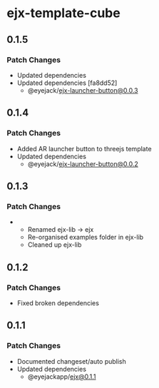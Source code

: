 # ejx-template-cube

## 0.1.5

### Patch Changes

- Updated dependencies
- Updated dependencies [fa8dd52]
  - @eyejack/ejx-launcher-button@0.0.3

## 0.1.4

### Patch Changes

- Added AR launcher button to threejs template
- Updated dependencies
  - @eyejack/ejx-launcher-button@0.0.2

## 0.1.3

### Patch Changes

- - Renamed ejx-lib -> ejx
  - Re-organised examples folder in ejx-lib
  - Cleaned up ejx-lib

## 0.1.2

### Patch Changes

- Fixed broken dependencies

## 0.1.1

### Patch Changes

- Documented changeset/auto publish
- Updated dependencies
  - @eyejackapp/ejx@0.1.1
